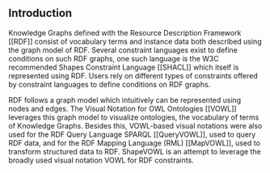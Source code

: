## Introduction

Knowledge Graphs defined with the Resource Description Framework [[RDF]] consist of vocabulary terms and instance data both described using the graph model of RDF.
Several constraint languages exist to define conditions on such RDF graphs, one such language is the W3C recommended Shapes Constraint Language [[SHACL]]
which itself is represented using RDF.
Users rely on different types of constraints offered by constraint languages to define conditions on RDF graphs.


RDF follows a graph model which intuitively can be represented using nodes and edges.
The Visual Notation for OWL Ontologies [[VOWL]] leverages this graph model to visualize ontologies, the vocabulary of terms of Knowledge Graphs.
Besides this, VOWL-based visual notations were also used for the RDF Query Language SPARQL [[QueryVOWL]], used to query RDF data, and
for the RDF Mapping Language (RML) [[MapVOWL]], used to transform structured data to RDF.
ShapeVOWL is an attempt to leverage the broadly used visual notation VOWL for RDF constraints.
